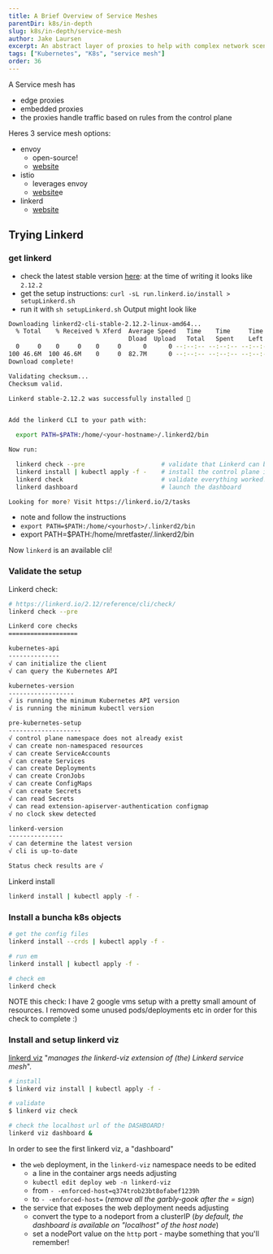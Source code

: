 ```yaml
---
title: A Brief Overview of Service Meshes
parentDir: k8s/in-depth
slug: k8s/in-depth/service-mesh
author: Jake Laursen
excerpt: An abstract layer of proxies to help with complex network scenarios
tags: ["Kubernetes", "K8s", "service mesh"]
order: 36
---
```


A Service mesh has
- edge proxies
- embedded proxies
- the proxies handle traffic based on rules from the control plane

Heres 3 service mesh options:
- envoy
  - open-source!
  - [website](https://www.envoyproxy.io)
- istio
  - leverages envoy
  - [website](https://istio.io)e
- linkerd
  - [website](https://linkerd.io/)

## Trying Linkerd
### get linkerd
  - check the latest stable version [here](https://linkerd.io/releases/): at the time of writing it looks like `2.12.2`
  - get the setup instructions: `curl -sL run.linkerd.io/install > setupLinkerd.sh`
  - run it with `sh setupLinkerd.sh`
Output might look like
```bash
Downloading linkerd2-cli-stable-2.12.2-linux-amd64...
  % Total    % Received % Xferd  Average Speed   Time    Time     Time  Current
                                 Dload  Upload   Total   Spent    Left  Speed
  0     0    0     0    0     0      0      0 --:--:-- --:--:-- --:--:--     0
100 46.6M  100 46.6M    0     0  82.7M      0 --:--:-- --:--:-- --:--:-- 82.7M
Download complete!

Validating checksum...
Checksum valid.

Linkerd stable-2.12.2 was successfully installed 🎉


Add the linkerd CLI to your path with:

  export PATH=$PATH:/home/<your-hostname>/.linkerd2/bin

Now run:

  linkerd check --pre                     # validate that Linkerd can be installed
  linkerd install | kubectl apply -f -    # install the control plane into the 'linkerd' namespace
  linkerd check                           # validate everything worked!
  linkerd dashboard                       # launch the dashboard

Looking for more? Visit https://linkerd.io/2/tasks
```
  - note and follow the instructions
  - `export PATH=$PATH:/home/<yourhost>/.linkerd2/bin`
  - export PATH=$PATH:/home/mretfaster/.linkerd2/bin

Now `linkerd` is an available cli!

### Validate the setup
Linkerd check:
```bash
# https://linkerd.io/2.12/reference/cli/check/
linkerd check --pre

Linkerd core checks
===================

kubernetes-api
--------------
√ can initialize the client
√ can query the Kubernetes API

kubernetes-version
------------------
√ is running the minimum Kubernetes API version
√ is running the minimum kubectl version

pre-kubernetes-setup
--------------------
√ control plane namespace does not already exist
√ can create non-namespaced resources
√ can create ServiceAccounts
√ can create Services
√ can create Deployments
√ can create CronJobs
√ can create ConfigMaps
√ can create Secrets
√ can read Secrets
√ can read extension-apiserver-authentication configmap
√ no clock skew detected

linkerd-version
---------------
√ can determine the latest version
√ cli is up-to-date

Status check results are √
```

Linkerd install 
```bash
linkerd install | kubectl apply -f -
```

### Install a buncha k8s objects
```bash
# get the config files
linkerd install --crds | kubectl apply -f -

# run em
linkerd install | kubectl apply -f -

# check em
linkerd check
```
NOTE this check: I have 2 google vms setup with a pretty small amount of resources. I removed some unused pods/deployments etc in order for this check to complete :) 

### Install and setup linkerd viz
[linkerd viz](https://linkerd.io/2.12/reference/cli/viz/) "_manages the linkerd-viz extension of (the) Linkerd service mesh_".  
```bash
# install
$ linkerd viz install | kubectl apply -f -

# validate
$ linkerd viz check

# check the localhost url of the DASHBOARD!
linkerd viz dashboard &
```

In order to see the first linkerd viz, a "dashboard"
- the `web` deployment, in the `linkerd-viz` namespace needs to be edited
  - a line in the container args needs adjusting
  - `kubectl edit deploy web -n linkerd-viz`
  - from `- -enforced-host=q374trob23bt8ofabef1239h`
  - to `- -enforced-host=` (_remove all the garbly-gook after the = sign_) 
- the service that exposes the web deployment needs adjusting
  - convert the type to a nodeport from a clusterIP (_by default, the dashboard is available on "localhost" of the host node_)
  - set a nodePort value on the `http` port - maybe something that you'll remember!